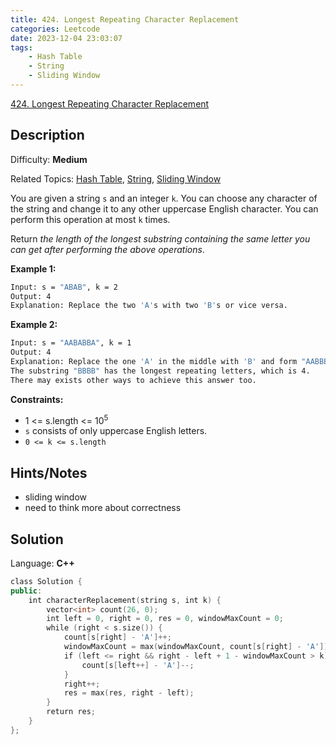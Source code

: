 ```yaml
---
title: 424. Longest Repeating Character Replacement
categories: Leetcode
date: 2023-12-04 23:03:07
tags:
    - Hash Table
    - String
    - Sliding Window
---
```


[424\. Longest Repeating Character Replacement](https://leetcode.com/problems/longest-repeating-character-replacement/)

## Description

Difficulty: **Medium**

Related Topics: [Hash Table](https://leetcode.com/tag/https://leetcode.com/tag/hash-table//), [String](https://leetcode.com/tag/https://leetcode.com/tag/string//), [Sliding Window](https://leetcode.com/tag/https://leetcode.com/tag/sliding-window//)

You are given a string `s` and an integer `k`. You can choose any character of the string and change it to any other uppercase English character. You can perform this operation at most `k` times.

Return _the length of the longest substring containing the same letter you can get after performing the above operations_.

**Example 1:**

```bash
Input: s = "ABAB", k = 2
Output: 4
Explanation: Replace the two 'A's with two 'B's or vice versa.
```

**Example 2:**

```bash
Input: s = "AABABBA", k = 1
Output: 4
Explanation: Replace the one 'A' in the middle with 'B' and form "AABBBBA".
The substring "BBBB" has the longest repeating letters, which is 4.
There may exists other ways to achieve this answer too.
```

**Constraints:**

* 1 <= s.length <= 10<sup>5</sup>
* `s` consists of only uppercase English letters.
* `0 <= k <= s.length`

## Hints/Notes

* sliding window
* need to think more about correctness

## Solution

Language: **C++**

```C++
class Solution {
public:
    int characterReplacement(string s, int k) {
        vector<int> count(26, 0);
        int left = 0, right = 0, res = 0, windowMaxCount = 0;
        while (right < s.size()) {
            count[s[right] - 'A']++;
            windowMaxCount = max(windowMaxCount, count[s[right] - 'A']);
            if (left <= right && right - left + 1 - windowMaxCount > k) {
                count[s[left++] - 'A']--;
            }
            right++;
            res = max(res, right - left);
        }
        return res;
    }
};
```
